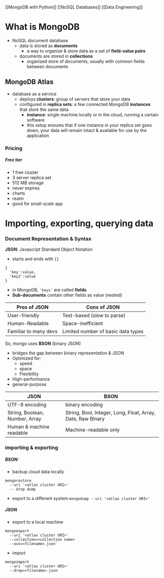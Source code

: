 [[MongoDB with Python]] [[NoSQL Databases]] [[Data Engineering]]
# What is MongoDB
- NoSQL document database
  - data is stored as **documents**
    - a way to organize & store data as a set of **field-value pairs**
  - documents are stored in **collections**
    - organized store of documents, usually with common fields between documents

## MongoDB Atlas
- database as a service
  - deploys **clusters**: group of servers that store your data
  - configured in **replica sets**: a few connected MongoDB **instances** that store the same data
    - **instance**: single machine locally or in the cloud, running a certain software
    - this setup ensures that if one instance in your replica set goes down, your data will remain intact & available for use by the application
### Pricing
##### Free tier
- 1 free cluster
- 3 server replica set
- 512 MB storage
- never expires
- charts
- realm
- good for small-scale app

# Importing, exporting, querying data
### Document Representation & Syntax
**JSON**: Javascript Standard Object Notation
- starts and ends with `{}`
```
{
  'key':value,
  'key2':value
}
```
  - in MongoDB, `'keys'` are called **fields**
  - **Sub-documents** contain other fields as value (nested)

| Pros of JSON          | Cons of JSON                       |
| --------------------- | ---------------------------------- |
| User-friendly         | Text-based (slow to parse)         |
| Human-Readable        | Space-inefficient                  |
| Familiar to many devs | Limited number of basic data types |

So, mongo uses **BSON** (binary JSON)
- bridges the gap between binary representation & JSON
- Optimized for:
  - speed
  - space
  - Flexibility
- High-performance
- general-purpose

| JSON                           | BSON                                                        |
| ------------------------------ | ----------------------------------------------------------- |
| UTF-8 encoding                 | binary encoding                                             |
| String, Boolean, Number, Array | String, Bool, Integer, Long, Float, Array, Date, Raw Binary |
| Human & machine readable       | Machine-readable only                                       |

### importing & exporting
##### BSON:
- backup cloud data locally
```
mongorestore 
  --uri '<atlas cluster URI>'
  -- drop dump
```
- export to a different system
`mongodump --uri '<atlas cluster URI>'`  
##### JSON
- export to a local machine
```
mongoexport 
  --uri '<atlas cluster URI>'
  --collection=<collection name>
  --out=<filename>.json`
```
- import 
```
mongoimport 
  --uri '<atlas cluster URI>'
  --drop=<filename>.json
```
